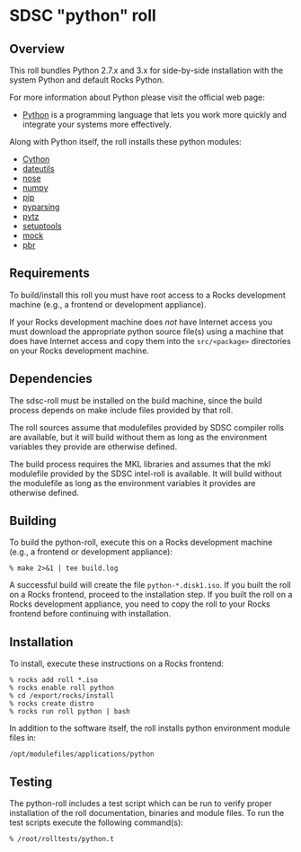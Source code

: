 # SDSC "python" roll

## Overview

This roll bundles Python 2.7.x and 3.x for side-by-side installation with the
system Python and default Rocks Python.

For more information about Python please visit the official web page:

- <a href="http://www.python.org" target="_blank">Python</a> is a programming language that lets you work more quickly and integrate your systems more effectively.

Along with Python itself, the roll installs these python modules:

- <a href="https://pypi.python.org/pypi/Cython">Cython</a>
- <a href="https://pypi.python.org/pypi/dateutils">dateutils</a>
- <a href="https://pypi.python.org/pypi/nose">nose</a>
- <a href="https://pypi.python.org/pypi/numpy">numpy</a>
- <a href="https://pypi.python.org/pypi/pip">pip</a>
- <a href="https://pypi.python.org/pypi/pyparsing">pyparsing</a>
- <a href="https://pypi.python.org/pypi/pytz">pytz</a>
- <a href="https://pypi.python.org/pypi/setuptools">setuptools</a>
- <a href="https://pypi.python.org/pypi/mock">mock</a>
- <a href="https://pypi.python.org/pypi/pbr">pbr</a>


## Requirements

To build/install this roll you must have root access to a Rocks development
machine (e.g., a frontend or development appliance).

If your Rocks development machine does *not* have Internet access you must
download the appropriate python source file(s) using a machine that does
have Internet access and copy them into the `src/<package>` directories on your
Rocks development machine.


## Dependencies

The sdsc-roll must be installed on the build machine, since the build process
depends on make include files provided by that roll.

The roll sources assume that modulefiles provided by SDSC compiler
rolls are available, but it will build without them as long as the environment
variables they provide are otherwise defined.

The build process requires the MKL libraries and assumes that the mkl
modulefile provided by the SDSC intel-roll is available.  It will
build without the modulefile as long as the environment variables it provides
are otherwise defined.


## Building

To build the python-roll, execute this on a Rocks development
machine (e.g., a frontend or development appliance):

```shell
% make 2>&1 | tee build.log
```

A successful build will create the file `python-*.disk1.iso`.  If you built the
roll on a Rocks frontend, proceed to the installation step. If you built the
roll on a Rocks development appliance, you need to copy the roll to your Rocks
frontend before continuing with installation.


## Installation

To install, execute these instructions on a Rocks frontend:

```shell
% rocks add roll *.iso
% rocks enable roll python
% cd /export/rocks/install
% rocks create distro
% rocks run roll python | bash
```

In addition to the software itself, the roll installs python environment
module files in:

```shell
/opt/modulefiles/applications/python
```


## Testing

The python-roll includes a test script which can be run to verify proper
installation of the roll documentation, binaries and module files. To
run the test scripts execute the following command(s):

```shell
% /root/rolltests/python.t 
```

